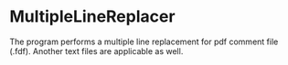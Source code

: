 # MultipleLineReplacer
The program performs a multiple line replacement for pdf comment file (.fdf). Another text files are applicable as well.
